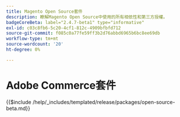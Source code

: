 ```yaml
---
title: Magento Open Source套件
description: 瞭解Magento Open Source中使用的所有相依性和第三方授權。
badgeCoreBeta: label="2.4.7-beta1" type="informative"
exl-id: c03c8fb6-5c20-4cf1-812c-4909bfbfd712
source-git-commit: f085c0a77fe59ff3b2d76abbd6965b6bc8ee69db
workflow-type: tm+mt
source-wordcount: '20'
ht-degree: 0%

---
```


# Adobe Commerce套件

{{$include /help/_includes/templated/release/packages/open-source-beta.md}}
